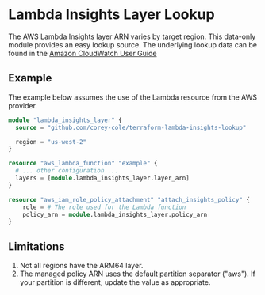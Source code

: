 # Lambda Insights Layer Lookup

The AWS Lambda Insights layer ARN varies by target region.  This data-only module provides an easy lookup source.
The underlying lookup data can be found in the [Amazon CloudWatch User Guide](https://docs.aws.amazon.com/AmazonCloudWatch/latest/monitoring/Lambda-Insights-extension-versions.html)

## Example
The example below assumes the use of the Lambda resource from the AWS provider.

```terraform
module "lambda_insights_layer" {
  source = "github.com/corey-cole/terraform-lambda-insights-lookup"

  region = "us-west-2"
}

resource "aws_lambda_function" "example" {
  # ... other configuration ...
  layers = [module.lambda_insights_layer.layer_arn]
}

resource "aws_iam_role_policy_attachment" "attach_insights_policy" {
    role = # The role used for the Lambda function
    policy_arn = module.lambda_insights_layer.policy_arn
}
```

## Limitations
1. Not all regions have the ARM64 layer.
1. The managed policy ARN uses the default partition separator ("aws").  If your partition is different, update the value as appropriate.